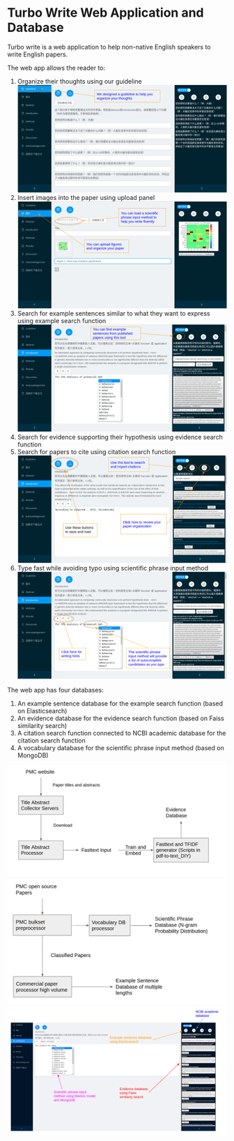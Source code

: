 # Turbo Write Web Application and Database
Turbo write is a web application to help non-native English speakers to write English papers. 

The web app allows the reader to:

1. Organize their thoughts using our guideline ![alt text](https://github.com/homosapien-lcy/turbo_write_app_and_database/blob/main/Guideline_demo.png?raw=true)
2. Insert images into the paper using upload panel![alt text](https://github.com/homosapien-lcy/turbo_write_app_and_database/blob/main/Image_demo.png?raw=true)
3. Search for example sentences similar to what they want to express using example search function![alt text](https://github.com/homosapien-lcy/turbo_write_app_and_database/blob/main/Sentence_example_demo.png?raw=true)
4. Search for evidence supporting their hypothesis using evidence search function
5. Search for papers to cite using citation search function![alt text](https://github.com/homosapien-lcy/turbo_write_app_and_database/blob/main/Citation_demo.png?raw=true)
6. Type fast while avoiding typo using scientific phrase input method![alt text](https://github.com/homosapien-lcy/turbo_write_app_and_database/blob/main/Input_method_demo.png?raw=true)

The web app has four databases:

1. An example sentence database for the example search function (based on Elasticsearch)
2. An evidence database for the evidence search function (based on Faiss similarity search)
3. A citation search function connected to NCBI academic database for the citation search function
4. A vocabulary database for the scientific phrase input method (based on MongoDB) 

![alt text](https://github.com/homosapien-lcy/turbo_write_app_and_database/blob/main/database_diagram_1.png?raw=true)
![alt text](https://github.com/homosapien-lcy/turbo_write_app_and_database/blob/main/database_diagram_2.png?raw=true)
![alt text](https://github.com/homosapien-lcy/turbo_write_app_and_database/blob/main/database_usage_illustration.png?raw=true)

